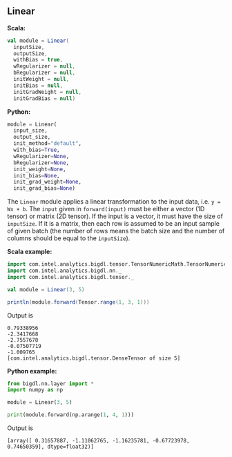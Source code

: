 ## Linear ##

**Scala:**
```scala
val module = Linear(
  inputSize,
  outputSize,
  withBias = true,
  wRegularizer = null,
  bRegularizer = null,
  initWeight = null,
  initBias = null,
  initGradWeight = null,
  initGradBias = null)
```
**Python:**
```python
module = Linear(
  input_size,
  output_size,
  init_method="default",
  with_bias=True,
  wRegularizer=None,
  bRegularizer=None,
  init_weight=None,
  init_bias=None,
  init_grad_weight=None,
  init_grad_bias=None)
```

The `Linear` module applies a linear transformation to the input data,
i.e. `y = Wx + b`. The `input` given in `forward(input)` must be either
a vector (1D tensor) or matrix (2D tensor). If the input is a vector, it must
have the size of `inputSize`. If it is a matrix, then each row is assumed to be
an input sample of given batch (the number of rows means the batch size and
the number of columns should be equal to the `inputSize`).

**Scala example:**
```scala
import com.intel.analytics.bigdl.tensor.TensorNumericMath.TensorNumeric.NumericFloat
import com.intel.analytics.bigdl.nn._
import com.intel.analytics.bigdl.tensor._

val module = Linear(3, 5)

println(module.forward(Tensor.range(1, 3, 1)))
```
Output is
```com.intel.analytics.bigdl.tensor.Tensor[Float] =
0.79338956
-2.3417668
-2.7557678
-0.07507719
-1.009765
[com.intel.analytics.bigdl.tensor.DenseTensor of size 5]
```

**Python example:**
```python
from bigdl.nn.layer import *
import numpy as np

module = Linear(3, 5)

print(module.forward(np.arange(1, 4, 1)))
```
Output is
```
[array([ 0.31657887, -1.11062765, -1.16235781, -0.67723978,  0.74650359], dtype=float32)]
```
